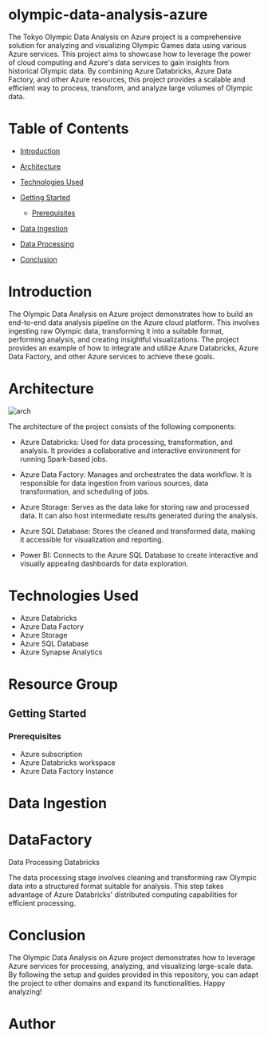 # olympic-data-analysis-azure
The Tokyo Olympic Data Analysis on Azure project is a comprehensive solution for analyzing and visualizing Olympic Games data using various Azure services. This project aims to showcase how to leverage the power of cloud computing and Azure's data services to gain insights from historical Olympic data. By combining Azure Databricks, Azure Data Factory, and other Azure resources, this project provides a scalable and efficient way to process, transform, and analyze large volumes of Olympic data.

# Table of Contents
- [Introduction](https://github.com/pankaj8210/Olympics-Data-Analytics/blob/main/README.md#introduction)

- [Architecture](https://github.com/pankaj8210/Olympics-Data-Analytics/blob/main/README.md#architecture)

- [Technologies Used](https://github.com/pankaj8210/Olympics-Data-Analytics/blob/main/README.md#technologies-used)

- [Getting Started](https://github.com/pankaj8210/Olympics-Data-Analytics/blob/main/README.md#getting-started)
  - [Prerequisites](https://github.com/pankaj8210/Olympics-Data-Analytics/blob/main/README.md#prerequisites)

- [Data Ingestion](https://github.com/pankaj8210/Olympics-Data-Analytics/blob/main/README.md#data-ingestion)

- [Data Processing](https://github.com/pankaj8210/Olympics-Data-Analytics/blob/main/README.md#datafactory)

- [Conclusion](https://github.com/pankaj8210/Olympics-Data-Analytics/blob/main/README.md#conclusion)

# Introduction
The Olympic Data Analysis on Azure project demonstrates how to build an end-to-end data analysis pipeline on the Azure cloud platform. This involves ingesting raw Olympic data, transforming it into a suitable format, performing analysis, and creating insightful visualizations. The project provides an example of how to integrate and utilize Azure Databricks, Azure Data Factory, and other Azure services to achieve these goals.

# Architecture
![arch](https://github.com/pankaj8210/Olympics-Data-Analytics/assets/60617234/332dd635-c741-417a-b2de-bc525649052e)



The architecture of the project consists of the following components:

* Azure Databricks: Used for data processing, transformation, and analysis. It provides a collaborative and interactive environment for running Spark-based jobs.

* Azure Data Factory: Manages and orchestrates the data workflow. It is responsible for data ingestion from various sources, data transformation, and scheduling of jobs.

* Azure Storage: Serves as the data lake for storing raw and processed data. It can also host intermediate results generated during the analysis.

* Azure SQL Database: Stores the cleaned and transformed data, making it accessible for visualization and reporting.

* Power BI: Connects to the Azure SQL Database to create interactive and visually appealing dashboards for data exploration.

# Technologies Used
* Azure Databricks
* Azure Data Factory
* Azure Storage
* Azure SQL Database
* Azure Synapse Analytics
# Resource Group

## Getting Started
### Prerequisites
* Azure subscription
* Azure Databricks workspace
* Azure Data Factory instance

# Data Ingestion

# DataFactory


Data Processing
Databricks

The data processing stage involves cleaning and transforming raw Olympic data into a structured format suitable for analysis. This step takes advantage of Azure Databricks' distributed computing capabilities for efficient processing.

# Conclusion

The Olympic Data Analysis on Azure project demonstrates how to leverage Azure services for processing, analyzing, and visualizing large-scale data. By following the setup and guides provided in this repository, you can adapt the project to other domains and expand its functionalities. Happy analyzing!

# Author
